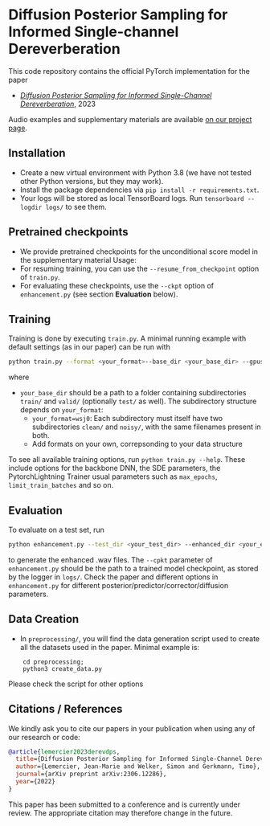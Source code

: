 # Diffusion Posterior Sampling for Informed Single-channel Dereverberation

This code repository contains the official PyTorch implementation for the paper 

- [*Diffusion Posterior Sampling for Informed Single-Channel Dereverberation*](https://arxiv.org/abs/2306.12286), 2023

Audio examples and supplementary materials are available [on our project page](https://www.inf.uni-hamburg.de/en/inst/ab/sp/publications/waspaa2023-derevdps.html).

## Installation

- Create a new virtual environment with Python 3.8 (we have not tested other Python versions, but they may work).
- Install the package dependencies via `pip install -r requirements.txt`.
- Your logs will be stored as local TensorBoard logs. Run `tensorboard --logdir logs/` to see them.

## Pretrained checkpoints

- We provide pretrained checkpoints for the unconditional score model in the supplementary material
Usage:
- For resuming training, you can use the `--resume_from_checkpoint` option of `train.py`.
- For evaluating these checkpoints, use the `--ckpt` option of `enhancement.py` (see section **Evaluation** below).

## Training

Training is done by executing `train.py`. A minimal running example with default settings (as in our paper) can be run with

```bash
python train.py --format <your_format>--base_dir <your_base_dir> --gpus 0,
```

where 

- `your_base_dir` should be a path to a folder containing subdirectories `train/` and `valid/` (optionally `test/` as well). The subdirectory structure depends on `your_format`:
    - `your_format=wsj0`: Each subdirectory must itself have two subdirectories `clean/` and `noisy/`, with the same filenames present in both.
    - Add formats on your own, correpsonding to your data structure

To see all available training options, run `python train.py --help`.
These include options for the backbone DNN, the SDE parameters, the PytorchLightning Trainer usual parameters such as `max_epochs`, `limit_train_batches` and so on.

## Evaluation

To evaluate on a test set, run
```bash
python enhancement.py --test_dir <your_test_dir> --enhanced_dir <your_enhanced_dir> --ckpt <path_to_model_checkpoint>
```

to generate the enhanced .wav files. The `--cpkt` parameter of `enhancement.py` should be the path to a trained model checkpoint, as stored by the logger in `logs/`.
Check the paper and different options in `enhancement.py` for different posterior/predictor/corrector/diffusion parameters.

## Data Creation

- In `preprocessing/`, you will find the data generation script used to create all the datasets used in the paper. Minimal example is:

```
    cd preprocessing;
    python3 create_data.py
```

Please check the script for other options

## Citations / References

We kindly ask you to cite our papers in your publication when using any of our research or code:
```bib
@article{lemercier2023derevdps,
  title={Diffusion Posterior Sampling for Informed Single-Channel Dereverberation},
  author={Lemercier, Jean-Marie and Welker, Simon and Gerkmann, Timo},
  journal={arXiv preprint arXiv:2306.12286},
  year={2022}
}
```

This paper has been submitted to a conference and is currently under review. The appropriate citation may therefore change in the future.